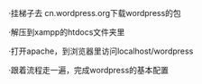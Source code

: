 ·挂梯子去 cn.wordpress.org下载wordpress的包

·解压到xampp的htdocs文件夹里

·打开apache，到浏览器里访问localhost/wordpress

·跟着流程走一遍，完成wordpress的基本配置

